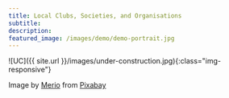 ```yaml
---
title: Local Clubs, Societies, and Organisations
subtitle: 
description: 
featured_image: /images/demo/demo-portrait.jpg
---
```


![UC]({{ site.url }}/images/under-construction.jpg){:class="img-responsive"}

Image by <a href="https://pixabay.com/users/merio-1480566/?utm_source=link-attribution&amp;utm_medium=referral&amp;utm_campaign=image&amp;utm_content=4010445">Merio</a> from <a href="https://pixabay.com/?utm_source=link-attribution&amp;utm_medium=referral&amp;utm_campaign=image&amp;utm_content=4010445">Pixabay</a>